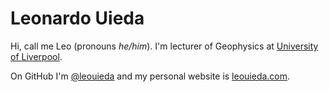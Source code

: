 # Leonardo Uieda

Hi, call me Leo (pronouns *he/him*).
I'm lecturer of Geophysics at [University of Liverpool](https://www.liverpool.ac.uk/environmental-sciences/staff/leonardo-uieda/).

On GitHub I'm [@leouieda](https://github.com/leouieda/) and my personal website
is [leouieda.com](https://www.leouieda.com).
